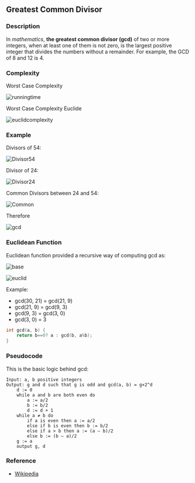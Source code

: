 ## Greatest Common Divisor

### Description

In *mathematics*, **the greatest common divisor (gcd)** of two or more integers, when at least one of them is not zero, is the largest positive integer that divides the numbers without a remainder. For example, the GCD of 8 and 12 is 4.

### Complexity

Worst Case Complexity

![runningtime](https://wikimedia.org/api/rest_v1/media/math/render/svg/56389040bb6243447d5114e18bcb432645d66c99)

Worst Case Complexity Euclide

![euclidcomplexity](https://wikimedia.org/api/rest_v1/media/math/render/svg/09792da35693cf604db188d0c2cc221818d72f87)

### Example

Divisors of 54: 

![Divisor54](https://wikimedia.org/api/rest_v1/media/math/render/svg/40a2d18005f4555de941921b8486c24e2d396f48)

Divisor of 24: 

![Divisor24](https://wikimedia.org/api/rest_v1/media/math/render/svg/a0aa699552b24cd17f0a65979370b7c3c4bb216d)

Common Divisors between 24 and 54: 

![Common](https://wikimedia.org/api/rest_v1/media/math/render/svg/83ddc330c52f384ed6ac503d6bbc2f30081b1f7b)

Therefore 

![gcd](https://wikimedia.org/api/rest_v1/media/math/render/svg/9998f8681384fe60dc94832a9a0ba19769dccbfb)

### Euclidean Function

Euclidean function provided a recursive way of computing gcd as:

![base](https://wikimedia.org/api/rest_v1/media/math/render/svg/8f2e7dbf90c33d22cd4e0c8e1f1d088677b847d6)

![euclid](https://wikimedia.org/api/rest_v1/media/math/render/svg/50dcf31162a0922f36a606e0b0a95b2744039b0a)

Example: 

- gcd(30, 21) = gcd(21, 9)
- gcd(21, 9) = gcd(9, 3)
- gcd(9, 3) = gcd(3, 0)
- gcd(3, 0) = 3

```C++
int gcd(a, b) {
    return b==0? a : gcd(b, a%b);
}
```

### Pseudocode

This is the basic logic behind gcd:

```
Input: a, b positive integers
Output: g and d such that g is odd and gcd(a, b) = g×2^d
    d := 0
    while a and b are both even do
        a := a/2
        b := b/2
        d := d + 1
    while a ≠ b do
        if a is even then a := a/2
        else if b is even then b := b/2
        else if a > b then a := (a – b)/2
        else b := (b – a)/2
    g := a
    output g, d
```

### Reference

- [Wikipedia](https://en.wikipedia.org/wiki/Greatest_common_divisor)

